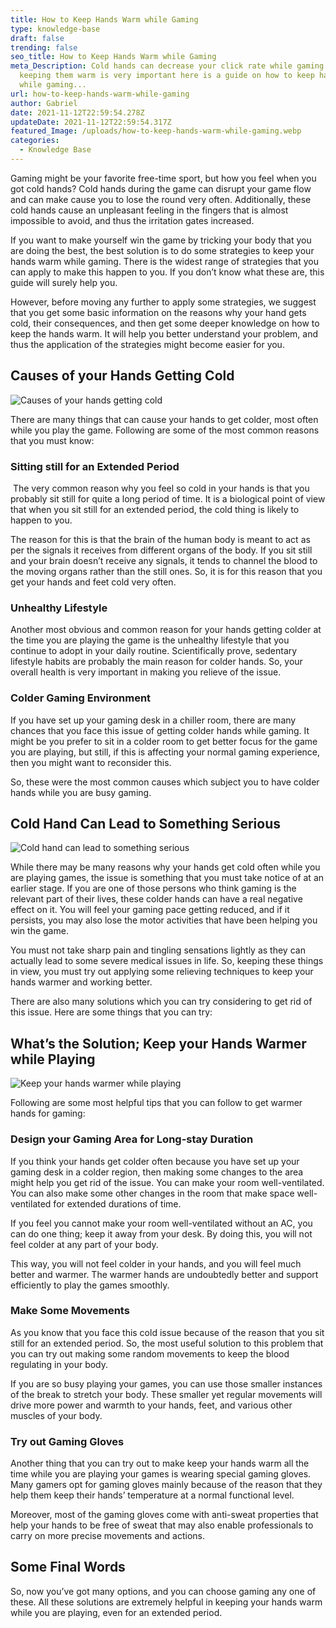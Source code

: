 ```yaml
---
title: How to Keep Hands Warm while Gaming
type: knowledge-base
draft: false
trending: false
seo_title: How to Keep Hands Warm while Gaming
meta_Description: Cold hands can decrease your click rate while gaming so
  keeping them warm is very important here is a guide on how to keep hands warm
  while gaming...
url: how-to-keep-hands-warm-while-gaming
author: Gabriel
date: 2021-11-12T22:59:54.278Z
updateDate: 2021-11-12T22:59:54.317Z
featured_Image: /uploads/how-to-keep-hands-warm-while-gaming.webp
categories:
  - Knowledge Base
---
```

Gaming might be your favorite free-time sport, but how you feel when you got cold hands? Cold hands during the game can disrupt your game flow and can make cause you to lose the round very often. Additionally, these cold hands cause an unpleasant feeling in the fingers that is almost impossible to avoid, and thus the irritation gates increased. 

If you want to make yourself win the game by tricking your body that you are doing the best, the best solution is to do some strategies to keep your hands warm while gaming. There is the widest range of strategies that you can apply to make this happen to you. If you don’t know what these are, this guide will surely help you. 

However, before moving any further to apply some strategies, we suggest that you get some basic information on the reasons why your hand gets cold, their consequences, and then get some deeper knowledge on how to keep the hands warm. It will help you better understand your problem, and thus the application of the strategies might become easier for you.

## Causes of your Hands Getting Cold

![Causes of your hands getting cold](/uploads/causes-of-your-hands-getting-cold.webp "Causes of your hands getting cold")

There are many things that can cause your hands to get colder, most often while you play the game. Following are some of the most common reasons that you must know: 

### Sitting still for an Extended Period

 The very common reason why you feel so cold in your hands is that you probably sit still for quite a long period of time. It is a biological point of view that when you sit still for an extended period, the cold thing is likely to happen to you. 

The reason for this is that the brain of the human body is meant to act as per the signals it receives from different organs of the body. If you sit still and your brain doesn’t receive any signals, it tends to channel the blood to the moving organs rather than the still ones. So, it is for this reason that you get your hands and feet cold very often. 

### Unhealthy Lifestyle

Another most obvious and common reason for your hands getting colder at the time you are playing the game is the unhealthy lifestyle that you continue to adopt in your daily routine. Scientifically prove, sedentary lifestyle habits are probably the main reason for colder hands. So, your overall health is very important in making you relieve of the issue. 

### Colder Gaming Environment 

If you have set up your gaming desk in a chiller room, there are many chances that you face this issue of getting colder hands while gaming. It might be you prefer to sit in a colder room to get better focus for the game you are playing, but still, if this is affecting your normal gaming experience, then you might want to reconsider this. 

So, these were the most common causes which subject you to have colder hands while you are busy gaming. 

## Cold Hand Can Lead to Something Serious

![Cold hand can lead to something serious](/uploads/cold-hand-can-lead-to-something-serious.webp "Cold hand can lead to something serious")

While there may be many reasons why your hands get cold often while you are playing games, the issue is something that you must take notice of at an earlier stage. If you are one of those persons who think gaming is the relevant part of their lives, these colder hands can have a real negative effect on it. You will feel your gaming pace getting reduced, and if it persists, you may also lose the motor activities that have been helping you win the game. 

You must not take sharp pain and tingling sensations lightly as they can actually lead to some severe medical issues in life. So, keeping these things in view, you must try out applying some relieving techniques to keep your hands warmer and working better. 

There are also many solutions which you can try considering to get rid of this issue. Here are some things that you can try: 

## What’s the Solution; Keep your Hands Warmer while Playing 

![Keep your hands warmer while playing](/uploads/keep-your-hands-warmer-while-playing.webp "Keep your hands warmer while playing")

Following are some most helpful tips that you can follow to get warmer hands for gaming: 

### Design your Gaming Area for Long-stay Duration 

If you think your hands get colder often because you have set up your gaming desk in a colder region, then making some changes to the area might help you get rid of the issue. You can make your room well-ventilated. You can also make some other changes in the room that make space well-ventilated for extended durations of time. 

If you feel you cannot make your room well-ventilated without an AC, you can do one thing; keep it away from your desk. By doing this, you will not feel colder at any part of your body. 

This way, you will not feel colder in your hands, and you will feel much better and warmer. The warmer hands are undoubtedly better and support efficiently to play the games smoothly. 

### Make Some Movements 

As you know that you face this cold issue because of the reason that you sit still for an extended period. So, the most useful solution to this problem that you can try out making some random movements to keep the blood regulating in your body. 

If you are so busy playing your games, you can use those smaller instances of the break to stretch your body. These smaller yet regular movements will drive more power and warmth to your hands, feet, and various other muscles of your body. 

### Try out Gaming Gloves 

Another thing that you can try out to make keep your hands warm all the time while you are playing your games is wearing special gaming gloves. Many gamers opt for gaming gloves mainly because of the reason that they help them keep their hands’ temperature at a normal functional level. 

Moreover, most of the gaming gloves come with anti-sweat properties that help your hands to be free of sweat that may also enable professionals to carry on more precise movements and actions.

## Some Final Words 

So, now you’ve got many options, and you can choose gaming any one of these. All these solutions are extremely helpful in keeping your hands warm while you are playing, even for an extended period.